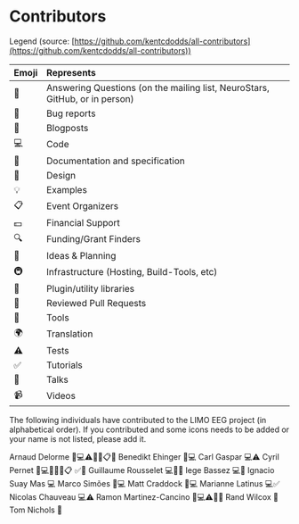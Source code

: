 # Contributors

Legend (source:
[https://github.com/kentcdodds/all-contributors](https://github.com/kentcdodds/all-contributors))

| Emoji | Represents                                                                  |
|:------|:----------------------------------------------------------------------------|
| 💬    | Answering Questions (on the mailing list, NeuroStars, GitHub, or in person) |
| 🐛    | Bug reports                                                                 |
| 📝    | Blogposts                                                                   |
| 💻    | Code                                                                        |
| 📖    | Documentation and specification                                             |
| 🎨    | Design                                                                      |
| 💡    | Examples                                                                    |
| 📋    | Event Organizers                                                            |
| 💵    | Financial Support                                                           |
| 🔍    | Funding/Grant Finders                                                       |
| 🤔    | Ideas & Planning                                                            |
| 🚇    | Infrastructure (Hosting, Build-Tools, etc)                                  |
| 🔌    | Plugin/utility libraries                                                    |
| 👀    | Reviewed Pull Requests                                                      |
| 🔧    | Tools                                                                       |
| 🌍    | Translation                                                                 |
| ⚠️    | Tests                                                                       |
| ✅     | Tutorials                                                                   |
| 📢    | Talks                                                                       |
| 📹    | Videos                                                                      |

The following individuals have contributed to the LIMO EEG project (in alphabetical order). If you contributed and
some icons needs to be added or your name is not listed, please add it.

Arnaud Delorme 🐛💻⚠️🔌🎨📋📢
Benedikt Ehinger 🐛💻
Carl Gaspar 💻⚠️
Cyril Pernet 💬💻📖🎨🤔📋 ✅📢
Guillaume Rousselet 💻🎨📖
Iege Bassez 💻🎨
Ignacio Suay Mas 💻
Marco Simões 🐛💻
Matt Craddock 🐛💻
Marianne Latinus 💻✅
Nicolas Chauveau 💻⚠️
Ramon Martinez-Cancino 🐛💻⚠️🔌🎨
Rand Wilcox  🤔
Tom Nichols  🤔
